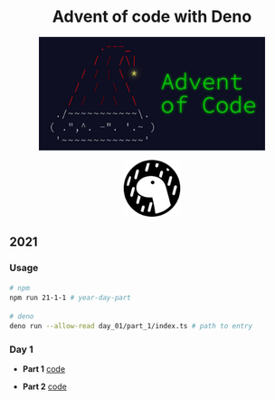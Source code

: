 <h1 align="center"> Advent of code with Deno </h1>

<p align="center">
  <img src="./assets/advent.jpeg" width="400" height="auto" />
</p>

<p align="center">
  <img src="./assets/logo.svg" width="100" height="auto" />
</p>


## 2021

### Usage

```bash
# npm 
npm run 21-1-1 # year-day-part

# deno
deno run --allow-read day_01/part_1/index.ts # path to entry
```

### Day 1

- **Part 1** [code](./years/2021/day_01/parts_1)

- **Part 2** [code](./years/2021/day_01/parts_2)


